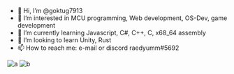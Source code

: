 - 👋 Hi, I’m @goktug7913
- 👀 I’m interested in MCU programming, Web development, OS-Dev, game development
- 🌱 I’m currently learning Javascript, C#, C++, C, x68_64 assembly
- 💞️ I’m looking to learn Unity, Rust
- 📫 How to reach me: e-mail or discord raedyumm#5692

![a](https://github-readme-stats.vercel.app/api?username=goktug7913&show_icons=true&theme=tokyonight&count_private=true)
![b](https://github-readme-stats.vercel.app/api/top-langs/?username=goktug7913&langs_count=8&show_icons=true&theme=tokyonight&layout=compact)
